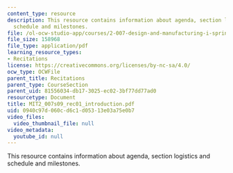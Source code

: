 ```yaml
---
content_type: resource
description: This resource contains information about agenda, section logistics and
  schedule and milestones.
file: /ol-ocw-studio-app/courses/2-007-design-and-manufacturing-i-spring-2009/0940c97d060cd6c1d05313e03a75e0b7_MIT2_007s09_rec01_introduction.pdf
file_size: 158968
file_type: application/pdf
learning_resource_types:
- Recitations
license: https://creativecommons.org/licenses/by-nc-sa/4.0/
ocw_type: OCWFile
parent_title: Recitations
parent_type: CourseSection
parent_uid: 81556034-db17-3025-ec02-3bf77dd77ad0
resourcetype: Document
title: MIT2_007s09_rec01_introduction.pdf
uid: 0940c97d-060c-d6c1-d053-13e03a75e0b7
video_files:
  video_thumbnail_file: null
video_metadata:
  youtube_id: null
---
```

This resource contains information about agenda, section logistics and schedule and milestones.